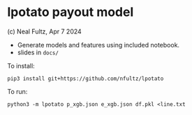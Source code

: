 # lpotato payout model

(c) Neal Fultz, Apr 7 2024

* Generate models and features using included notebook.
* slides in `docs/`

To install:
```
pip3 install git+https://github.com/nfultz/lpotato
```

To run:
```
python3 -m lpotato p_xgb.json e_xgb.json df.pkl <line.txt
```

